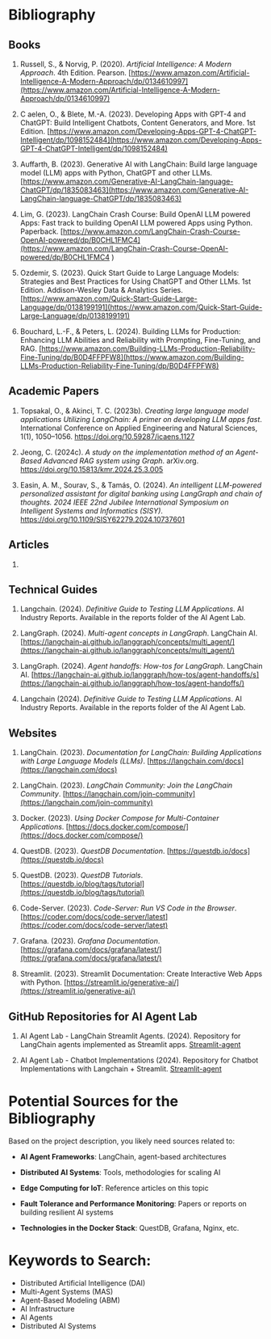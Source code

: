 # Bibliography

## Books
1. Russell, S., & Norvig, P. (2020). *Artificial Intelligence: A Modern Approach*. 4th Edition. Pearson.
[https://www.amazon.com/Artificial-Intelligence-A-Modern-Approach/dp/0134610997](https://www.amazon.com/Artificial-Intelligence-A-Modern-Approach/dp/0134610997)

2. C aelen, O., & Blete, M.-A. (2023). Developing Apps with GPT-4 and ChatGPT: Build Intelligent Chatbots, Content Generators, and More. 1st Edition. [https://www.amazon.com/Developing-Apps-GPT-4-ChatGPT-Intelligent/dp/1098152484](https://www.amazon.com/Developing-Apps-GPT-4-ChatGPT-Intelligent/dp/1098152484)

3. Auffarth, B. (2023). Generative AI with LangChain: Build large language model (LLM) apps with Python, ChatGPT and other LLMs. [https://www.amazon.com/Generative-AI-LangChain-language-ChatGPT/dp/1835083463](https://www.amazon.com/Generative-AI-LangChain-language-ChatGPT/dp/1835083463)
 
4. Lim, G. (2023). LangChain Crash Course: Build OpenAI LLM powered Apps: Fast track to building OpenAI LLM powered Apps using Python. Paperback. [https://www.amazon.com/LangChain-Crash-Course-OpenAI-powered/dp/B0CHL1FMC4](https://www.amazon.com/LangChain-Crash-Course-OpenAI-powered/dp/B0CHL1FMC4
)

5. Ozdemir, S. (2023). Quick Start Guide to Large Language Models: Strategies and Best Practices for Using ChatGPT and Other LLMs. 1st Edition. Addison-Wesley Data & Analytics Series. [https://www.amazon.com/Quick-Start-Guide-Large-Language/dp/0138199191](https://www.amazon.com/Quick-Start-Guide-Large-Language/dp/0138199191)

6. Bouchard, L.-F., & Peters, L. (2024). Building LLMs for Production: Enhancing LLM Abilities and Reliability with Prompting, Fine-Tuning, and RAG. [https://www.amazon.com/Building-LLMs-Production-Reliability-Fine-Tuning/dp/B0D4FFPFW8](https://www.amazon.com/Building-LLMs-Production-Reliability-Fine-Tuning/dp/B0D4FFPFW8)


## Academic Papers
1. Topsakal, O., & Akinci, T. C. (2023b). *Creating large language model applications Utilizing LangChain: A primer on developing LLM apps fast*. International Conference on Applied Engineering and Natural Sciences, 1(1), 1050–1056. https://doi.org/10.59287/icaens.1127

2. Jeong, C. (2024c). *A study on the implementation method of an Agent-Based Advanced RAG system using Graph*. arXiv.org. https://doi.org/10.15813/kmr.2024.25.3.005

3. Easin, A. M., Sourav, S., & Tamás, O. (2024). *An intelligent LLM-powered personalized assistant for digital banking using LangGraph and chain of thoughts. 2024 IEEE 22nd Jubilee International Symposium on Intelligent Systems and Informatics (SISY)*. https://doi.org/10.1109/SISY62279.2024.10737601


## Articles
1.


## Technical Guides
1. Langchain. (2024). *Definitive Guide to Testing LLM Applications*. AI Industry Reports. Available in the reports folder of the AI Agent Lab.

2. LangGraph. (2024). *Multi-agent concepts in LangGraph*. LangChain AI. [https://langchain-ai.github.io/langgraph/concepts/multi_agent/](https://langchain-ai.github.io/langgraph/concepts/multi_agent/)

3. LangGraph. (2024). *Agent handoffs: How-tos for LangGraph*. LangChain AI. [https://langchain-ai.github.io/langgraph/how-tos/agent-handoffs/s](https://langchain-ai.github.io/langgraph/how-tos/agent-handoffs/)

4. Langchain (2024). *Definitive Guide to Testing LLM Applications*. AI Industry Reports. Available in the reports folder of the AI Agent Lab.


## Websites
1. LangChain. (2023). *Documentation for LangChain: Building Applications with Large Language Models (LLMs)*. [https://langchain.com/docs](https://langchain.com/docs)

2. LangChain. (2023). *LangChain Community: Join the LangChain Community*. [https://langchain.com/join-community](https://langchain.com/join-community)

3. Docker. (2023). *Using Docker Compose for Multi-Container Applications*. [https://docs.docker.com/compose/](https://docs.docker.com/compose/)

4. QuestDB. (2023). *QuestDB Documentation*. [https://questdb.io/docs](https://questdb.io/docs)

5. QuestDB. (2023). *QuestDB Tutorials*. [https://questdb.io/blog/tags/tutorial](https://questdb.io/blog/tags/tutorial)

6. Code-Server. (2023). *Code-Server: Run VS Code in the Browser*. [https://coder.com/docs/code-server/latest](https://coder.com/docs/code-server/latest)

7. Grafana. (2023). *Grafana Documentation*. [https://grafana.com/docs/grafana/latest/](https://grafana.com/docs/grafana/latest/)

8. Streamlit. (2023). Streamlit Documentation: Create Interactive Web Apps with Python. [https://streamlit.io/generative-ai/](https://streamlit.io/generative-ai/)


## GitHub Repositories for AI Agent Lab

1. AI Agent Lab - LangChain Streamlit Agents. (2024). Repository for LangChain agents implemented as Streamlit apps. [Streamlit-agent](https://github.com/langchain-ai/streamlit-agent)

2. AI Agent Lab - Chatbot Implementations (2024). Repository for Chatbot Implementations with Langchain + Streamlit. [Streamlit-agent](https://github.com/shashankdeshpande/langchain-chatbot)


# Potential Sources for the Bibliography

Based on the project description, you likely need sources related to:

- **AI Agent Frameworks**: LangChain, agent-based architectures
  
- **Distributed AI Systems**: Tools, methodologies for scaling AI

- **Edge Computing for IoT**: Reference articles on this topic

- **Fault Tolerance and Performance Monitoring**: Papers or reports on building resilient AI systems

- **Technologies in the Docker Stack**: QuestDB, Grafana, Nginx, etc.


# Keywords to Search:

- Distributed Artificial Intelligence (DAI)
- Multi-Agent Systems (MAS)
- Agent-Based Modeling (ABM)
- AI Infrastructure
- AI Agents
- Distributed AI Systems
